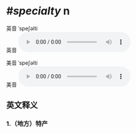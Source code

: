 # ***\#specialty*** n
英音 ˈspeʃəlti  
英音
<audio src="./media/specialty1_AAC.aac" controls="controls"></audio>

美音 ˈspeʃəlti  
美音
<audio src="./media/specialty2_AAC.aac" controls="controls"></audio>



  

英文释义
---
### 1.**（地方）特产**  



